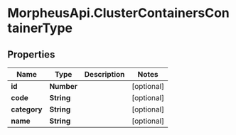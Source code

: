 # MorpheusApi.ClusterContainersContainerType

## Properties

Name | Type | Description | Notes
------------ | ------------- | ------------- | -------------
**id** | **Number** |  | [optional] 
**code** | **String** |  | [optional] 
**category** | **String** |  | [optional] 
**name** | **String** |  | [optional] 


